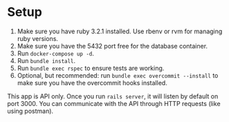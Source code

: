 # Setup

1. Make sure you have ruby 3.2.1 installed. Use rbenv or rvm for managing ruby versions.
2. Make sure you have the 5432 port free for the database container.
3. Run `docker-compose up -d`.
4. Run `bundle install`.
5. Run `bundle exec rspec` to ensure tests are working.
6. Optional, but recommended: run `bundle exec overcommit --install` to make sure you have the overcommit hooks installed.

This app is API only. Once you run `rails server`, it will listen by default on port 3000. You can communicate with the API through HTTP requests (like using postman).
